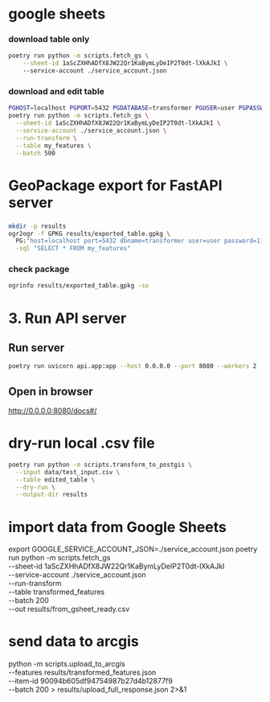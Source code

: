 # google sheets

### download table only
```bash
poetry run python -m scripts.fetch_gs \
    --sheet-id 1aScZXHhADfX8JW22Qr1KaBymLyDeIP2T0dt-lXkAJkI \ 
    --service-account ./service_account.json
```    
### download and edit table
```bash
PGHOST=localhost PGPORT=5432 PGDATABASE=transformer PGUSER=user PGPASSWORD=1111 \
poetry run python -m scripts.fetch_gs \
  --sheet-id 1aScZXHhADfX8JW22Qr1KaBymLyDeIP2T0dt-lXkAJkI \
  --service-account ./service_account.json \
  --run-transform \
  --table my_features \
  --batch 500
```  
# GeoPackage export for FastAPI server
###
```bash
mkdir -p results
ogr2ogr -f GPKG results/exported_table.gpkg \
  PG:"host=localhost port=5432 dbname=transformer user=user password=1111" \
  -sql "SELECT * FROM my_features"
```    
### check package
```bash
ogrinfo results/exported_table.gpkg -so
```  

# 3. Run API server
## Run server
```bash
poetry run uvicorn api.app:app --host 0.0.0.0 --port 8080 --workers 2
``` 
## Open in browser
http://0.0.0.0:8080/docs#/




# dry-run local .csv file
```bash
poetry run python -m scripts.transform_to_postgis \
  --input data/test_input.csv \
  --table edited_table \
  --dry-run \
  --output-dir results
``` 

# import data from Google Sheets
export GOOGLE_SERVICE_ACCOUNT_JSON=./service_account.json
poetry run python -m scripts.fetch_gs \
  --sheet-id 1aScZXHhADfX8JW22Qr1KaBymLyDeIP2T0dt-lXkAJkI \
  --service-account ./service_account.json \
  --run-transform \
  --table transformed_features \
  --batch 200 \
  --out results/from_gsheet_ready.csv


# send data to arcgis
python -m scripts.upload_to_arcgis \
  --features results/transformed_features.json \
  --item-id 90094b605df94754987b27d4b12877f9 \
  --batch 200 > results/upload_full_response.json 2>&1




